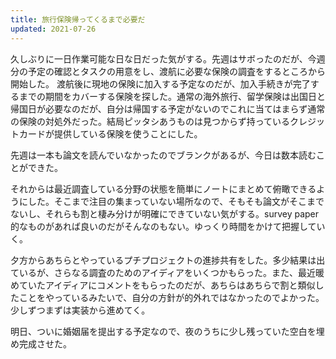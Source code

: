 ```yaml
---
title: 旅行保険帰ってくるまで必要だ
updated: 2021-07-26
---
```


久しぶりに一日作業可能な日な日だった気がする。先週はサボったのだが、今週分の予定の確認とタスクの用意をし、渡航に必要な保険の調査をするところから開始した。
渡航後に現地の保険に加入する予定なのだが、加入手続きが完了するまでの期間をカバーする保険を探した。通常の海外旅行、留学保険は出国日と帰国日が必要なのだが、自分は帰国する予定がないのでこれに当てはまらず通常の保険の対処外だった。結局ピッタシあうものは見つからず持っているクレジットカードが提供している保険を使うことにした。

先週は一本も論文を読んでいなかったのでブランクがあるが、今日は数本読むことができた。

それからは最近調査している分野の状態を簡単にノートにまとめて俯瞰できるようにした。そこまで注目の集まっていない場所なので、そもそも論文がそこまでないし、それらも割と棲み分けが明確にできていない気がする。survey paper 的なものがあれば良いのだがそんなのもない。ゆっくり時間をかけて把握していく。

夕方からあちらとやっているプチプロジェクトの進捗共有をした。多少結果は出ているが、さらなる調査のためのアイディアをいくつかもらった。また、最近暖めていたアイディアにコメントをもらったのだが、あちらはあちらで割と類似したことをやっているみたいで、自分の方針が的外れではなかったのでよかった。少しずつまずは実装から進めてく。

明日、ついに婚姻届を提出する予定なので、夜のうちに少し残っていた空白を埋め完成させた。
